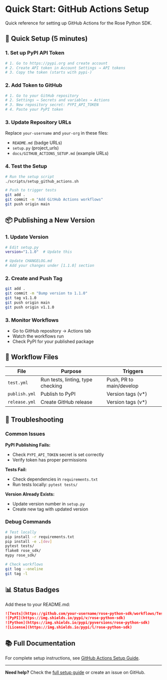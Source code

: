 # Quick Start: GitHub Actions Setup

Quick reference for setting up GitHub Actions for the Rose Python SDK.

## 🚀 Quick Setup (5 minutes)

### 1. Set up PyPI API Token
```bash
# 1. Go to https://pypi.org and create account
# 2. Create API token in Account Settings → API tokens
# 3. Copy the token (starts with pypi-)
```

### 2. Add Token to GitHub
```bash
# 1. Go to your GitHub repository
# 2. Settings → Secrets and variables → Actions
# 3. New repository secret: PYPI_API_TOKEN
# 4. Paste your PyPI token
```

### 3. Update Repository URLs
Replace `your-username` and `your-org` in these files:
- `README.md` (badge URLs)
- `setup.py` (project_urls)
- `docs/GITHUB_ACTIONS_SETUP.md` (example URLs)

### 4. Test the Setup
```bash
# Run the setup script
./scripts/setup_github_actions.sh

# Push to trigger tests
git add .
git commit -m "Add GitHub Actions workflows"
git push origin main
```

## 📦 Publishing a New Version

### 1. Update Version
```bash
# Edit setup.py
version="1.1.0"  # Update this

# Update CHANGELOG.md
# Add your changes under [1.1.0] section
```

### 2. Create and Push Tag
```bash
git add .
git commit -m "Bump version to 1.1.0"
git tag v1.1.0
git push origin main
git push origin v1.1.0
```

### 3. Monitor Workflows
- Go to GitHub repository → Actions tab
- Watch the workflows run
- Check PyPI for your published package

## 🔧 Workflow Files

| File | Purpose | Triggers |
|------|---------|----------|
| `test.yml` | Run tests, linting, type checking | Push, PR to main/develop |
| `publish.yml` | Publish to PyPI | Version tags (v*) |
| `release.yml` | Create GitHub release | Version tags (v*) |

## 🐛 Troubleshooting

### Common Issues

**PyPI Publishing Fails:**
- Check `PYPI_API_TOKEN` secret is set correctly
- Verify token has proper permissions

**Tests Fail:**
- Check dependencies in `requirements.txt`
- Run tests locally: `pytest tests/`

**Version Already Exists:**
- Update version number in `setup.py`
- Create new tag with updated version

### Debug Commands
```bash
# Test locally
pip install -r requirements.txt
pip install -e .[dev]
pytest tests/
flake8 rose_sdk/
mypy rose_sdk/

# Check workflows
git log --oneline
git tag -l
```

## 📊 Status Badges

Add these to your README.md:
```markdown
![Tests](https://github.com/your-username/rose-python-sdk/workflows/Test/badge.svg)
![PyPI](https://img.shields.io/pypi/v/rose-python-sdk)
![Python](https://img.shields.io/pypi/pyversions/rose-python-sdk)
![License](https://img.shields.io/pypi/l/rose-python-sdk)
```

## 📚 Full Documentation

For complete setup instructions, see [GitHub Actions Setup Guide](GITHUB_ACTIONS_SETUP.md).

---

**Need help?** Check the [full setup guide](GITHUB_ACTIONS_SETUP.md) or create an issue on GitHub.
